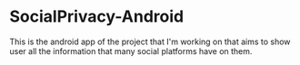 # SocialPrivacy-Android
This is the android app of the project that I'm working on that aims to show user all the information that many social platforms have on them.
